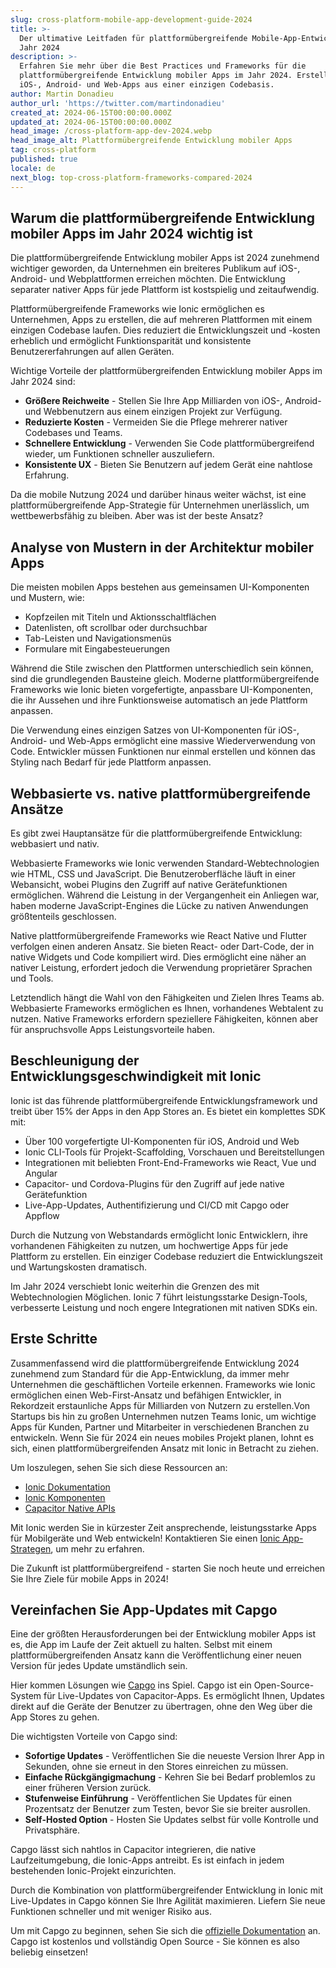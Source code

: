 ```yaml
---
slug: cross-platform-mobile-app-development-guide-2024
title: >-
  Der ultimative Leitfaden für plattformübergreifende Mobile-App-Entwicklung im
  Jahr 2024
description: >-
  Erfahren Sie mehr über die Best Practices und Frameworks für die
  plattformübergreifende Entwicklung mobiler Apps im Jahr 2024. Erstellen Sie
  iOS-, Android- und Web-Apps aus einer einzigen Codebasis.
author: Martin Donadieu
author_url: 'https://twitter.com/martindonadieu'
created_at: 2024-06-15T00:00:00.000Z
updated_at: 2024-06-15T00:00:00.000Z
head_image: /cross-platform-app-dev-2024.webp
head_image_alt: Plattformübergreifende Entwicklung mobiler Apps
tag: cross-platform
published: true
locale: de
next_blog: top-cross-platform-frameworks-compared-2024
---
```


## Warum die plattformübergreifende Entwicklung mobiler Apps im Jahr 2024 wichtig ist

Die plattformübergreifende Entwicklung mobiler Apps ist 2024 zunehmend wichtiger geworden, da Unternehmen ein breiteres Publikum auf iOS-, Android- und Webplattformen erreichen möchten. Die Entwicklung separater nativer Apps für jede Plattform ist kostspielig und zeitaufwendig.

Plattformübergreifende Frameworks wie Ionic ermöglichen es Unternehmen, Apps zu erstellen, die auf mehreren Plattformen mit einem einzigen Codebase laufen. Dies reduziert die Entwicklungszeit und -kosten erheblich und ermöglicht Funktionsparität und konsistente Benutzererfahrungen auf allen Geräten.

Wichtige Vorteile der plattformübergreifenden Entwicklung mobiler Apps im Jahr 2024 sind:

- **Größere Reichweite** - Stellen Sie Ihre App Milliarden von iOS-, Android- und Webbenutzern aus einem einzigen Projekt zur Verfügung.
- **Reduzierte Kosten** - Vermeiden Sie die Pflege mehrerer nativer Codebases und Teams.
- **Schnellere Entwicklung** - Verwenden Sie Code plattformübergreifend wieder, um Funktionen schneller auszuliefern.
- **Konsistente UX** - Bieten Sie Benutzern auf jedem Gerät eine nahtlose Erfahrung.

Da die mobile Nutzung 2024 und darüber hinaus weiter wächst, ist eine plattformübergreifende App-Strategie für Unternehmen unerlässlich, um wettbewerbsfähig zu bleiben. Aber was ist der beste Ansatz?

## Analyse von Mustern in der Architektur mobiler Apps

Die meisten mobilen Apps bestehen aus gemeinsamen UI-Komponenten und Mustern, wie:

- Kopfzeilen mit Titeln und Aktionsschaltflächen
- Datenlisten, oft scrollbar oder durchsuchbar
- Tab-Leisten und Navigationsmenüs
- Formulare mit Eingabesteuerungen

Während die Stile zwischen den Plattformen unterschiedlich sein können, sind die grundlegenden Bausteine gleich. Moderne plattformübergreifende Frameworks wie Ionic bieten vorgefertigte, anpassbare UI-Komponenten, die ihr Aussehen und ihre Funktionsweise automatisch an jede Plattform anpassen.

Die Verwendung eines einzigen Satzes von UI-Komponenten für iOS-, Android- und Web-Apps ermöglicht eine massive Wiederverwendung von Code. Entwickler müssen Funktionen nur einmal erstellen und können das Styling nach Bedarf für jede Plattform anpassen.

## Webbasierte vs. native plattformübergreifende Ansätze

Es gibt zwei Hauptansätze für die plattformübergreifende Entwicklung: webbasiert und nativ.

Webbasierte Frameworks wie Ionic verwenden Standard-Webtechnologien wie HTML, CSS und JavaScript. Die Benutzeroberfläche läuft in einer Webansicht, wobei Plugins den Zugriff auf native Gerätefunktionen ermöglichen. Während die Leistung in der Vergangenheit ein Anliegen war, haben moderne JavaScript-Engines die Lücke zu nativen Anwendungen größtenteils geschlossen.

Native plattformübergreifende Frameworks wie React Native und Flutter verfolgen einen anderen Ansatz. Sie bieten React- oder Dart-Code, der in native Widgets und Code kompiliert wird. Dies ermöglicht eine näher an nativer Leistung, erfordert jedoch die Verwendung proprietärer Sprachen und Tools.

Letztendlich hängt die Wahl von den Fähigkeiten und Zielen Ihres Teams ab. Webbasierte Frameworks ermöglichen es Ihnen, vorhandenes Webtalent zu nutzen. Native Frameworks erfordern speziellere Fähigkeiten, können aber für anspruchsvolle Apps Leistungsvorteile haben.

## Beschleunigung der Entwicklungsgeschwindigkeit mit Ionic

Ionic ist das führende plattformübergreifende Entwicklungsframework und treibt über 15% der Apps in den App Stores an. Es bietet ein komplettes SDK mit:

- Über 100 vorgefertigte UI-Komponenten für iOS, Android und Web
- Ionic CLI-Tools für Projekt-Scaffolding, Vorschauen und Bereitstellungen
- Integrationen mit beliebten Front-End-Frameworks wie React, Vue und Angular
- Capacitor- und Cordova-Plugins für den Zugriff auf jede native Gerätefunktion
- Live-App-Updates, Authentifizierung und CI/CD mit Capgo oder Appflow

Durch die Nutzung von Webstandards ermöglicht Ionic Entwicklern, ihre vorhandenen Fähigkeiten zu nutzen, um hochwertige Apps für jede Plattform zu erstellen. Ein einziger Codebase reduziert die Entwicklungszeit und Wartungskosten dramatisch.

Im Jahr 2024 verschiebt Ionic weiterhin die Grenzen des mit Webtechnologien Möglichen. Ionic 7 führt leistungsstarke Design-Tools, verbesserte Leistung und noch engere Integrationen mit nativen SDKs ein.

## Erste Schritte

Zusammenfassend wird die plattformübergreifende Entwicklung 2024 zunehmend zum Standard für die App-Entwicklung, da immer mehr Unternehmen die geschäftlichen Vorteile erkennen. Frameworks wie Ionic ermöglichen einen Web-First-Ansatz und befähigen Entwickler, in Rekordzeit erstaunliche Apps für Milliarden von Nutzern zu erstellen.Von Startups bis hin zu großen Unternehmen nutzen Teams Ionic, um wichtige Apps für Kunden, Partner und Mitarbeiter in verschiedenen Branchen zu entwickeln. Wenn Sie für 2024 ein neues mobiles Projekt planen, lohnt es sich, einen plattformübergreifenden Ansatz mit Ionic in Betracht zu ziehen.

Um loszulegen, sehen Sie sich diese Ressourcen an:

- [Ionic Dokumentation](https://ionicframeworkcom/docs)
- [Ionic Komponenten](https://ionicframeworkcom/docs/components)
- [Capacitor Native APIs](https://capacitorionicframeworkcom/)

Mit Ionic werden Sie in kürzester Zeit ansprechende, leistungsstarke Apps für Mobilgeräte und Web entwickeln! Kontaktieren Sie einen [Ionic App-Strategen](https://ionicio/enterprise/strategy-session), um mehr zu erfahren.

Die Zukunft ist plattformübergreifend - starten Sie noch heute und erreichen Sie Ihre Ziele für mobile Apps in 2024!

## Vereinfachen Sie App-Updates mit Capgo

Eine der größten Herausforderungen bei der Entwicklung mobiler Apps ist es, die App im Laufe der Zeit aktuell zu halten. Selbst mit einem plattformübergreifenden Ansatz kann die Veröffentlichung einer neuen Version für jedes Update umständlich sein.

Hier kommen Lösungen wie [Capgo](https://capgoapp/) ins Spiel. Capgo ist ein Open-Source-System für Live-Updates von Capacitor-Apps. Es ermöglicht Ihnen, Updates direkt auf die Geräte der Benutzer zu übertragen, ohne den Weg über die App Stores zu gehen.

Die wichtigsten Vorteile von Capgo sind:

- **Sofortige Updates** - Veröffentlichen Sie die neueste Version Ihrer App in Sekunden, ohne sie erneut in den Stores einreichen zu müssen.
- **Einfache Rückgängigmachung** - Kehren Sie bei Bedarf problemlos zu einer früheren Version zurück.
- **Stufenweise Einführung** - Veröffentlichen Sie Updates für einen Prozentsatz der Benutzer zum Testen, bevor Sie sie breiter ausrollen.
- **Self-Hosted Option** - Hosten Sie Updates selbst für volle Kontrolle und Privatsphäre.

Capgo lässt sich nahtlos in Capacitor integrieren, die native Laufzeitumgebung, die Ionic-Apps antreibt. Es ist einfach in jedem bestehenden Ionic-Projekt einzurichten.

Durch die Kombination von plattformübergreifender Entwicklung in Ionic mit Live-Updates in Capgo können Sie Ihre Agilität maximieren. Liefern Sie neue Funktionen schneller und mit weniger Risiko aus.

Um mit Capgo zu beginnen, sehen Sie sich die [offizielle Dokumentation](https://docscapgoapp/) an. Capgo ist kostenlos und vollständig Open Source - Sie können es also beliebig einsetzen!
